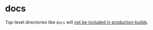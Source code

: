 # docs

Top-level directories like `docs` will [not be included in production builds](https://create-react-app.dev/docs/folder-structure).